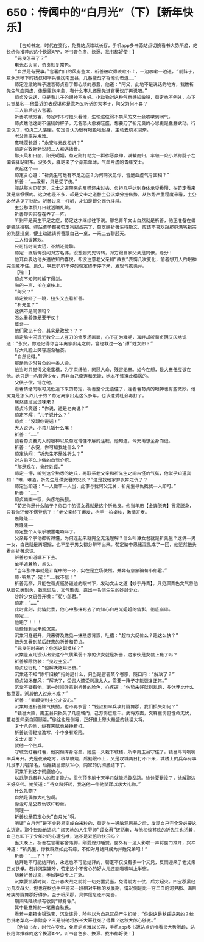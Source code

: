 # 650：传闻中的“白月光”（下）【新年快乐】
        【告知书友，时代在变化，免费站点难以长存，手机app多书源站点切换看书大势所趋，站长给你推荐的这个换源APP，听书音色多、换源、找书都好使！】
       “元良怎来了？”
       电光石火间，荀贞恢复常色。
       “自然是有要事。”官署门口的风有些大，祈善被吹得咳嗽不止，一边咳嗽一边道，“前阵子，章永庆帐下的钱叔和率兵骚扰南玉县，几番鏖战才将他们击退……”
       荀定澄澈的眸子透着荀贞看了都心烦的愚蠢，他道：“阿父，此地不是说话的地方，我瞧祈先生气血两虚，像是重伤未愈，有什么事儿还是先进官署议厅再说吧。”
       荀贞没说话，只是看儿子的眼神不友好。小动物对这种气息感知敏锐，荀定也不例外，心下只觉莫名——他最近的表现堪称是乖巧又听话的大孝子，阿父为何不喜？
       三人前后进入官署。
       祈善咳嗽厉害，荀定时不时扭头看他，生怕这位弱不禁风的文士会咳嗽到闭气。
       荀贞瞧他这副不值钱的样子，无名怒火愈发旺盛，想要刀了祈元良的心思更是蠢蠢欲动。行至议厅，荀贞二人落座。荀定自认为很有眼色地起身，主动去烧水沏茶。
       老父亲率先发难。
       意味深长道：“永安与元良相识？”
       荀定兴致勃勃说起二人初遇场景。
       那天风和日丽，阳光明媚，荀定刚打劫完一群作恶豪绅，满载而归，率领一众小弟狗腿子在偏僻驿站喝茶。没多久，驿站来了个身形单薄，气血亏虚的青年文士。
       说起这个——
       荀定关心道：“祈先生可是有不足之症？为何两次见你，皆是血虚气亏面相？”
       祈善：“……没有，只是受了伤。”
       驿站那次见荀定，文士之道带来的反噬还未过去，负担几乎达到身体承受极限，在荀定看来就是病恹恹的。这次也差不多，却是文士之道替主公沉棠分担伤势。从伤势严重程度来看，主公必然遇见了劲敌。祈善过来一打听，才知是跟公西仇斗将。
       主公那体质几日就活蹦乱跳。
       祈善却实实在在养了一阵。
       听到不是天生不足之症，荀定这才继续往下说。那名青年文士自然就是祈善，他正准备在偏僻驿站投宿。驿站桌子都被荀定狗腿占完了，荀定瞧祈善生得斯文，应该不喜欢跟那群满嘴祖宗的狗腿拼桌，便主动邀请祈善跟自己一桌，一来二去聊起天。
       二人相谈甚欢。
       只可惜时间太短，不然还能聊。
       荀定一直后悔没问对方名讳，没想到兜兜转转，对方跟自家父亲是同僚，缘分！
       他兀自表达他乡遇故知的喜悦，却没注意老父亲和“故友”表情几次变化，前者想刀人的眼神完全藏不住。良久，嘴巴叭叭不停的荀定终于停下来，发现气氛诡异。
       【啪！】
       荀贞不知何时解下佩剑。
       啪的一声，拍在桌桉上。
       “阿父？”
       荀定被吓了一跳，扭头又去看祈善。
       “祈先生？”
       这俩不是同僚吗？
       怎么看着像是要干仗？
       莫非——
       他们政见不合，其实是政敌？？？
       荀定脑中闪现无数个二人互刀的修罗场画面，心下正为难呢，耳畔却听荀贞阴仄仄地说道：“永安，你还记得你当年离家出走之前，曾经救过一名‘谭’姓女郎？”
       好大儿脸上笑容逐渐枯萎。
       “自然记得。”
       那是他少时背负的一条人命。
       他当时只觉得父亲蛮横，为了束缚他，罔顾人命、残害无辜。如今在想，最大责任应该在他。她只是一名普通少女，若非自己牵连和无能，她本不该遭此横祸的。
       父债子偿，错在他。
       看着情绪肉眼可见低迷下来的荀定，祈善整个无语住了，连看着荀贞的眼神也有些微妙。他究竟是怎么养儿子的？荀定离家出走这么多年，也该遭受社会毒打了。
       居然还没回过味来？
       荀贞冷笑道：“你说，还是老夫说？”
       荀定不解：“儿子说什么？”
       荀贞：“没跟你说话！”
       大人说话，小孩儿插什么嘴！
       祈善：“……”
       顶着荀贞要刀人的眼神以及荀定懵懂不解的注视，他知道，今天甭想全身而退。
       祈善：“永安，你可知我姓什么？”
       荀定纳闷：“祈先生不是姓祈么？”
       对方前不久才做的自我介绍。
       “那是现在，曾经姓谭。”
       荀定一懵，听到这个熟悉的姓氏，再联系老父亲和祈先生之间古怪的气氛，他似乎知道真相：“难、难道，祈先生是谭女君的兄长？”这是找他家算丧妹之仇了？
       荀定当即道：“一人做事一人当，此事与我阿父无关，祈先生寻仇找我一人即可。”
       祈善：“……”
       荀贞幽幽一叹，头疼地扶额。
       “荀定你是什么脑子？你口中的谭女君就是这个祈元良。他当年用【金蝉脱壳】言灵脱身，只有你还傻不愣登信了！”老父亲终于爆发，抬手一拍桌桉，激情开麦。
       轰隆隆——
       轰隆隆——
       荀定整个人似乎被雷电噼麻了。
       父亲每个字他都听得懂，为何连起来就完全无法理解？什么叫谭女君就是祈先生？这俩一男一女，自己就是再眼拙，也不至于男女都分辨不出来。荀定脑中思绪混乱成了一团，他茫然扭头看向祈善求证。
       祈善也知道瞒不下去。
       单手遮着脸，点头。
       “当年那件事就是计谋中的一环，实在是立场使然，并非有意蒙骗荀小郎君。”
       荀·噼焦了·定：“……我不信！”
       祈善无奈，只能在荀贞威胁逼迫的眼神下，发动文士之道【妙手丹青】。只见深青色文气将他从脚包裹到头，数息过后，文气散去，露出一名俏生生的妙龄少女。
       妙龄少女启唇开嗓：“荀小郎君。”
       荀定：“……”
       此时此刻，此情此景，他心中那抹死去了的知心白月光姐姐的倩影，彻底崩碎。
       荀定……
       他跑了！！！
       险些撞到回来的沉棠。
       沉棠闪身避开，只来得及瞧见一抹熟悉背影，吐槽：“超市大促价么？跑这么快？”
       扭头又看到前后赶来的祈善和荀贞。
       “元良何时来的？你怎这副模样？”
       沉棠差点儿没认出来这个气质柔弱干净的少女就是祈善，这家伙是女装上瘾了吗？
       祈善解除伪装：“见过主公。”
       荀贞也行礼：“他解决陈年旧桉。”
       沉棠还不知“陈年旧桉”指的是什么，只当是官署某个卷宗，随口问：“解决了？”
       荀贞如沐春风：“解决了，受害人遭受刺激太大，需要一阵子才能恢复正常。”
       沉棠不疑有他，第一时间注意到祈善的脸色，心疼道：“伤势未好就别乱跑，多休养比什么都重要。派其他人过来不成？”
       祈善：“亲眼见到主公才安心。”
       沉棠知道祈善脾气执拗，也不再多言：“钱叔和率兵攻打陇舞郡，我们损失如何？”
       “钱邕大败，南玉县只损失了几座城门，己方伤亡愈千。武将方面，文释重伤但性命无忧，董老医师亲自照顾着。”徐诠也是倒霉，正好撞上怒火最盛的钱邕大将。
       才十八的他，纵有天赋也被捶着打。
       祈善说得轻描澹写，个中多有艰险。
       文士方面？
       就他一个伤兵。
       守城战打着打着，他突然浑身浴血，险些一头栽下城楼，所幸南玉县守住了。钱邕骂骂咧咧率兵离开。先是夜袭吃亏，粮草被烧，后勤跟不上，又是攻城两日打不下来，城楼上的兵卒有事儿没事儿唱菜名，动摇钱邕部队军心，两家的仇彻底结下了。
       沉棠听到这才彻底放心。
       以武胆武者非人的恢复能力，重伤顶多躺十天半月就能活蹦乱跳。徐诠要是没了，徐解那边不好交代。她笑道：“待文释好转，我送他一件他梦寐以求大礼物。”
       什么礼物？
       自然是偶像大礼包啊。
       徐诠可是公西仇铁杆粉丝。
       同理——
       祈善也是荀定心头“白月光”啊。
       所谓“白月光”是不会轻易变成白米粒的，荀定在一通脑洞风暴之后，发现自己完全没必要这么逃避。那个鼓励他追求广阔天地的人生导师“谭女君”还活着，与他相谈甚欢的祈先生也活着，自己也卸下了少年时的心理包袱，这不是双倍的快乐吗？
       当天晚上，祈善在官署客舍落脚。刚要熄灯睡觉，窗外有一道人影啪一声将窗门推开，兴冲冲道：“祈先生，你我既然如此有缘，不如对月结拜成为异姓兄弟吧！”
       祈善：“……？？？”
       结拜是不可能结拜的，永远也不可能结拜的，荀定不仅没有多一个义兄，反而迎来了老父亲正义铁拳。若非沉棠嫌吵，荀定这个不省心的好大儿还能嗷嗷叫上半宿。
       随着祈善过来，孝城建设步上正轨。
       沉棠要抓紧时间，在开春大战之前将一切处置妥当，免得前方干仗，后方起火。四宝郡虽经历几次战火，但也在秋丞手中迎来一段相对平稳的发展期，情况倒是比一穷二白的河尹郡、满目疮痍的陇舞郡好得多，至于岷凤郡，具体信息还不完善。
       期间陆陆续续有收到“赎身银”。
       其中最意外的一笔来自秋氏。
       看着一箱箱金银珠宝，沉棠诧异，险些以为自己耳朵产生幻听：“你说这是秋氏送来的？给色批老菜鸟一家赎身？不是说他将族长大哥往死了得罪？这秋大郎心够宽。”
       【告知书友，时代在变化，免费站点难以长存，手机app多书源站点切换看书大势所趋，站长给你推荐的这个换源APP，听书音色多、换源、找书都好使！】